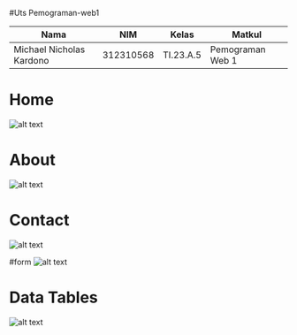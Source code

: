 #Uts Pemograman-web1

|**Nama**|**NIM**|**Kelas**|**Matkul**|
|----|---|-----|------|
|Michael Nicholas Kardono|312310568|TI.23.A.5|Pemograman Web 1|

# Home
![alt text](home.png)

# About
![alt text](about.png)

# Contact
![alt text](contact.png)

#form
![alt text](form.png)

# Data Tables
![alt text](datatables.png)


